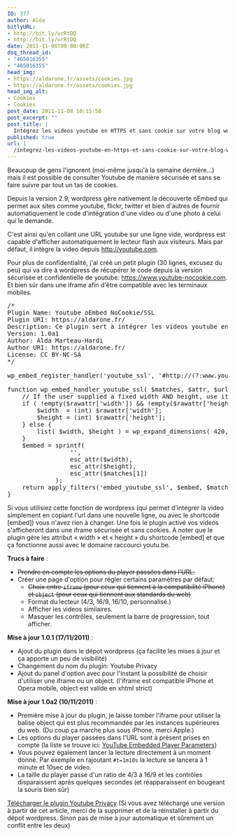 ```yaml
---
ID: 377
author: Alda
bitlyURL:
- http://bit.ly/urRtDQ
- http://bit.ly/urRtDQ
date: 2011-11-08T00:00:00Z
dsq_thread_id:
- "465016355"
- "465016355"
head_img:
- https://aldarone.fr/assets/cookies.jpg
- https://aldarone.fr/assets/cookies.jpg
head_img_alt:
- Cookies
- Cookies
post_date: 2011-11-08 10:15:58
post_excerpt: ""
post_title: |
  Intégrez les videos youtube en HTTPS et sans cookie sur votre blog wordpress
published: true
url: |
  /integrez-les-videos-youtube-en-https-et-sans-cookie-sur-votre-blog-wordpress/
---
```


Beaucoup de gens l'ignorent (moi-même jusqu'à la semaine dernière…) mais il est possible de consulter Youtube de manière sécurisée et sans se faire suivre par tout un tas de cookies.

Depuis la version 2.9, wordpress gère nativement la découverte oEmbed qui permet aux sites comme youtube, flickr, twitter et bien d'autres de fournir automatiquement le code d'intégration d'une video ou d'une photo à celui qui le demande.

C'est ainsi qu'en collant une URL youtube sur une ligne vide, wordpress est capable d'afficher automatiquement le lecteur flash aux visiteurs. Mais par défaut, il intègre la video depuis http://youtube.com.

Pour plus de confidentialité, j'ai créé un petit plugin (30 lignes, excusez du peu) qui va dire à wordpress de récupérer le code depuis la version sécurisée et confidentielle de youtube: https://www.youtube-nocookie.com. Et bien sûr dans une iframe afin d'être compatible avec les terminaux mobiles.

<pre class="brush: php">
/*
Plugin Name: Youtube oEmbed NoCookie/SSL
Plugin URI: https://aldarone.fr/
Description: Ce plugin sert à intégrer les videos youtube en utilisant une iframe, le protocole HTTPS et le domaine nocookie de youtube.
Version: 1.0a1
Author: Alda Marteau-Hardi
Author URI: https://aldarone.fr/
License: CC BY-NC-SA
*/

wp_embed_register_handler('youtube_ssl', '#http://(?:www.youtube.com/watch?v=|youtu.be/)([a-z0-9_-]+)#i', 'wp_embed_handler_youtube_ssl');

function wp_embed_handler_youtube_ssl( $matches, $attr, $url, $rawattr ) {
    // If the user supplied a fixed width AND height, use it
    if ( !empty($rawattr['width']) &amp;&amp; !empty($rawattr['height']) ) {
        $width  = (int) $rawattr['width'];
        $height = (int) $rawattr['height'];
    } else {
        list( $width, $height ) = wp_expand_dimensions( 420, 315, $attr['width'], $attr['height'] );
    }
    $embed = sprintf(
                 '',
                 esc_attr($width),
                 esc_attr($height),
                 esc_attr($matches[1])
             );
    return apply_filters('embed_youtube_ssl', $embed, $matches, $attr, $url, $rawattr);
}
</pre>

Si vous utilisiez cette fonction de wordpress (qui permet d'intégrer la video simplement en copiant l'url dans une nouvelle ligne, ou avec le shortcode [embed]) vous n'avez rien à changer. Une fois le plugin activé vos videos s'afficheront dans une iframe sécurisée et sans cookies. A noter que le plugin gère les attribut « width » et « height » du shortcode [embed] et que ça fonctionne aussi avec le domaine raccourci youtu.be.

<strong>Trucs à faire</strong> :
<ul><li><del datetime="2011-11-10T10:30:29+00:00">Prendre en compte les options du player passées dans l'URL.</del></li>
<li>Créer une page d'option pour régler certains paramètres par défaut:
 <ul>
 <li><del datetime="2011-11-17T09:03:47+00:00">Choix entre <code>iframe</code> (pour ceux qui tiennent à la compatibilité iPhone) et <code>object</code> (pour ceux qui tiennent aux standards du web)</del></li>
 <li>Format du lecteur (4/3, 16/9, 16/10, personnalisé.)</li>
 <li>Afficher les videos similaires.</li>
 <li>Masquer les contrôles, seulement la barre de progression, tout afficher.</li>
 </ul></li>
</ul>

<strong>Mise à jour 1.0.1 (17/11/2011)</strong> :
<ul><li>Ajout du plugin dans le dépot wordpress (ça facilite les mises à jour et ça apporte un peu de visibilité)</li>
<li>Changement du nom du plugin: Youtube Privacy</li>
<li>Ajout du panel d'option avec pour l'instant la possibilité de choisir d'utiliser une iframe ou un object. (l'iframe est compatible iPhone et Opera mobile, object est valide en xhtml strict)</li>
</ul>

<strong>Mise à jour 1.0a2 (10/11/2011)</strong> :
<ul><li>Première mise à jour du plugin, je laisse tomber l'iframe pour utiliser la balise object qui est plus recommandée par les instances supérieures du web. (Du coup ça marche plus sous iPhone, merci Apple.)</li>
<li>Les options du player passées dans l'URL sont à présent prises en compte (la liste se trouve ici: <a href="http://code.google.com/intl/fr-FR/apis/youtube/player_parameters.html">YouTube Embedded Player Parameters</a>)</li>
<li>Vous pouvez également lancer la lecture directement à un moment donné. Par exemple en rajoutant <code>#t=1m10s</code> la lecture se lancera à 1 minute et 10sec de video.</li>
<li>La taille du player passe d'un ratio de 4/3 à 16/9 et les contrôles disparaissent après quelques secondes (et réapparaissent en bougeant la souris bien sûr)</li>
</ul>

<a href="http://wordpress.org/extend/plugins/youtube-privacy/">Télécharger le plugin Youtube Privacy</a> (Si vous avez téléchargé une version à partir de cet article, merci de la supprimer et de la réinstaller à partir du dépot wordpress. Sinon pas de mise à jour automatique et sûrement un conflit entre les deux)